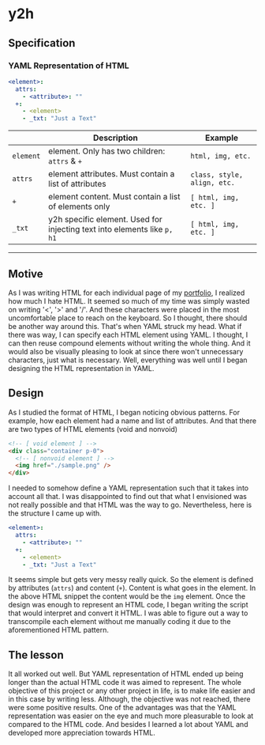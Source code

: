 # y2h

## Specification

### YAML Representation of HTML

```yaml
<element>:
  attrs:
    - <attribute>: ""
  +:
    - <element>
	- _txt: "Just a Text"
```

|           | Description                                                              | Example                     |
| --------- | ------------------------------------------------------------------------ | --------------------------- |
| `element` | element. Only has two children: `attrs` & `+`                            | `html, img, etc.`           |
| `attrs`   | element attributes. Must contain a list of attributes                    | `class, style, align, etc.` |
| `+`       | element content. Must contain a list of elements only                    | `[ html, img, etc. ]`       |
| `_txt`    | y2h specific element. Used for injecting text into elements like `p, h1` | `[ html, img, etc. ]`       |

---

## Motive

As I was writing HTML for each individual page of my
[portfolio](https://github.com/ajilk/ajilk.github.io), I realized how much I
hate HTML. It seemed so much of my time was simply wasted on writing '<', '>'
and '/'. And these characters were placed in the most uncomfortable place to
reach on the keyboard. So I thought, there should be another way around this.
That's when YAML struck my head. What if there was way, I can specify each
HTML element using YAML. I thought, I can then reuse compound elements without
writing the whole thing. And it would also be visually pleasing to look at since
there won't unnecessary characters, just what is necessary. Well, everything
was well until I began designing the HTML representation in YAML.

## Design

As I studied the format of HTML, I began noticing obvious patterns. For
example, how each element had a name and list of attributes. And that there
are two types of HTML elements (void and nonvoid)

```html
<!-- [ void element ] -->
<div class="container p-0">
  <!-- [ nonvoid element ] -->
  <img href="./sample.png" />
</div>
```

I needed to somehow define a YAML representation such that it takes into
account all that. I was disappointed to find out that what I envisioned was not
really possible and that HTML was the way to go. Nevertheless, here is the
structure I came up with.

```yaml
<element>:
  attrs:
    - <attribute>: ""
  +:
    - <element>
	- _txt: "Just a Text"
```

It seems simple but gets very messy really quick. So the element is defined
by attributes (`attrs`) and content (`+`). Content is what goes in the
element. In the above HTML snippet the content would be the `img` element.
Once the design was enough to represent an HTML code, I began writing the
script that would interpret and convert it HTML. I was able to figure out a
way to transcompile each element without me manually coding it due to the
aforementioned HTML pattern.

## The lesson

It all worked out well. But YAML representation of HTML ended up being longer
than the actual HTML code it was aimed to represent. The whole objective of
this project or any other project in life, is to make life easier and in this
case by writing less. Although, the objective was not reached, there were
some positive results. One of the advantages was that the YAML representation
was easier on the eye and much more pleasurable to look at compared to the
HTML code. And besides I learned a lot about YAML and developed more
appreciation towards HTML.
